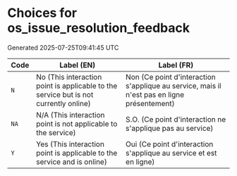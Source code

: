 # Choices for os_issue_resolution_feedback

Generated 2025-07-25T09:41:45 UTC

| Code | Label (EN) | Label (FR) |
|------|------------|------------|
| `N` | No (This interaction point is applicable to the service but is not currently online) | Non (Ce point d'interaction s'applique au service, mais il n'est pas en ligne présentement) |
| `NA` | N/A (This interaction point is not applicable to the service) | S.O. (Ce point d'interaction ne s'applique pas au service) |
| `Y` | Yes (This interaction point is applicable to the service and is online) | Oui (Ce point d'interaction s'applique au service et est en ligne) |
